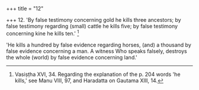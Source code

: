 +++
title = "12"

+++
12. 'By false testimony concerning gold he kills three ancestors; by false testimony regarding (small) cattle he kills five; by false testimony concerning kine he kills ten.' [^11] 


[^11]:  Vasiṣṭha XVI, 34. Regarding the explanation of the p. 204 words 'he kills,' see Manu VIII, 97, and Haradatta on Gautama XIII, 14.

'He kills a hundred by false evidence regarding horses, (and) a thousand by false evidence concerning a man. A witness Who speaks falsely, destroys the whole (world) by false evidence concerning land.'
